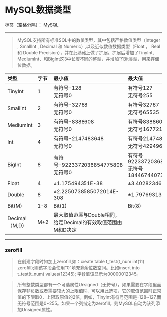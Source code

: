 # MySQL数据类型

标签（空格分隔）： MySQL

---

> MySQL支持所有标准SQL中的数值类型，其中包括严格数值类型（Integer , SmallInt , Decimal 和 Numeric）,以及近似数值数据类型（Float ， Real 和 Double Precision），并在此基础上做了扩展。扩展后增加了TinyInt、MediumInt、和BigInt这3中长度不同的整型，并增加了Bit类型，用来存储位数据。


类型 | 字节 | 最小值|最大值|
:------- | :---- | :---- | :----
TinyInt|1|有符号-128<br>无符号0|有符号127<br>无符号255
SmallInt|2|有符号-32768<br>无符号0|有符号32767<br>无符号65535
MediumInt|3|有符号-8388608<br>无符号0|有符号8388607<br>无符号1677215
Int|4|有符号-2147483648<br>无符号0|有符号2147483647<br>无符号4294967295
BigInt|8|有符号-9223372036854775808<br>无符号0|有符号9223372036854775807<br>无符号18446744073709551615
Float|4|±1.175494351E-38|±3.402823466E+38
Double|8|±2.2250738585072014E-308|±1.7976931348623157E+308
Bit(M)|1-8|Bit(1)|Bit(8)
Decimal（M,D）|M+2|最大取值范围与Double相同，给定Decimal的有效取值范围由M和D决定


----------


### zerofill
>在创建字段时如加上zerofill,如：create table t_test(t_num int(11) zerofill);则该字段会使用“0”填充剩余位数空间。比如insert into t_test(t_num) values(12345);
字段值该显示为00000012345。

>所有整数类型都有一个可选属性Unsigned（无符号），如果需要在字段里面保存非负数或者需要较大的上限值时，可以用此选项，它的取值范围时正常值的下限取0，上限取原值的2倍，例如，TinyInt有符号范围是-128~127,而无符号范围是0~255。如果一个列指定为zerofill，则MySQL自动为该列添加Unsigned属性。




